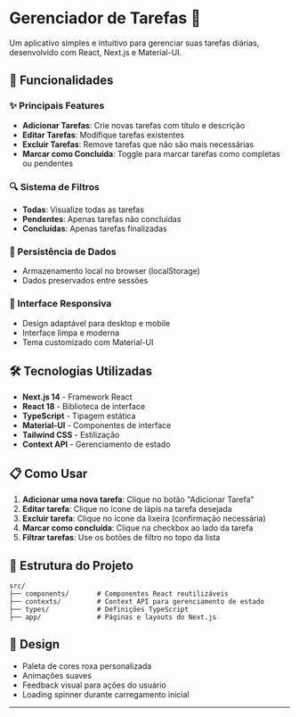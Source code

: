 # Gerenciador de Tarefas 📝

Um aplicativo simples e intuitivo para gerenciar suas tarefas diárias, desenvolvido com React, Next.js e Material-UI.

## 🚀 Funcionalidades

### ✨ Principais Features

- **Adicionar Tarefas**: Crie novas tarefas com título e descrição
- **Editar Tarefas**: Modifique tarefas existentes
- **Excluir Tarefas**: Remove tarefas que não são mais necessárias
- **Marcar como Concluída**: Toggle para marcar tarefas como completas ou pendentes

### 🔍 Sistema de Filtros

- **Todas**: Visualize todas as tarefas
- **Pendentes**: Apenas tarefas não concluídas
- **Concluídas**: Apenas tarefas finalizadas

### 💾 Persistência de Dados

- Armazenamento local no browser (localStorage)
- Dados preservados entre sessões

### 📱 Interface Responsiva

- Design adaptável para desktop e mobile
- Interface limpa e moderna
- Tema customizado com Material-UI

## 🛠️ Tecnologias Utilizadas

- **Next.js 14** - Framework React
- **React 18** - Biblioteca de interface
- **TypeScript** - Tipagem estática
- **Material-UI** - Componentes de interface
- **Tailwind CSS** - Estilização
- **Context API** - Gerenciamento de estado

## 📋 Como Usar

1. **Adicionar uma nova tarefa**: Clique no botão "Adicionar Tarefa"
2. **Editar tarefa**: Clique no ícone de lápis na tarefa desejada
3. **Excluir tarefa**: Clique no ícone da lixeira (confirmação necessária)
4. **Marcar como concluída**: Clique na checkbox ao lado da tarefa
5. **Filtrar tarefas**: Use os botões de filtro no topo da lista

## 📁 Estrutura do Projeto

```
src/
├── components/       # Componentes React reutilizáveis
├── contexts/         # Context API para gerenciamento de estado
├── types/            # Definições TypeScript
├── app/              # Páginas e layouts do Next.js
```

## 🎨 Design

- Paleta de cores roxa personalizada
- Animações suaves
- Feedback visual para ações do usuário
- Loading spinner durante carregamento inicial

---
